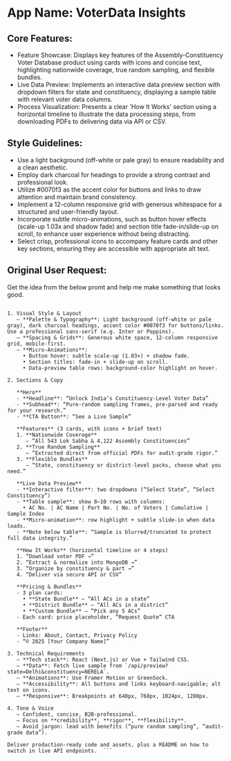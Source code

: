 # **App Name**: VoterData Insights

## Core Features:

- Feature Showcase: Displays key features of the Assembly-Constituency Voter Database product using cards with icons and concise text, highlighting nationwide coverage, true random sampling, and flexible bundles.
- Live Data Preview: Implements an interactive data preview section with dropdown filters for state and constituency, displaying a sample table with relevant voter data columns.
- Process Visualization: Presents a clear 'How It Works' section using a horizontal timeline to illustrate the data processing steps, from downloading PDFs to delivering data via API or CSV.

## Style Guidelines:

- Use a light background (off-white or pale gray) to ensure readability and a clean aesthetic.
- Employ dark charcoal for headings to provide a strong contrast and professional look.
- Utilize #0070f3 as the accent color for buttons and links to draw attention and maintain brand consistency.
- Implement a 12-column responsive grid with generous whitespace for a structured and user-friendly layout.
- Incorporate subtle micro-animations, such as button hover effects (scale-up 1.03x and shadow fade) and section title fade-in/slide-up on scroll, to enhance user experience without being distracting.
- Select crisp, professional icons to accompany feature cards and other key sections, ensuring they are accessible with appropriate alt text.

## Original User Request:
Get the idea from the below promt and help me make something that looks good. 


```Build me a responsive, single-page marketing website for our “Assembly-Constituency Voter Database” product, aimed at market-research companies. The landing page must be clean, modern and use subtle micro-animations to delight without distracting. Follow these specs:

1. Visual Style & Layout  
   – **Palette & Typography**: Light background (off-white or pale gray), dark charcoal headings, accent color #0070f3 for buttons/links. Use a professional sans-serif (e.g. Inter or Poppins).  
   – **Spacing & Grids**: Generous white space, 12-column responsive grid, mobile-first.  
   – **Micro-Animations**:  
     • Button hover: subtle scale-up (1.03×) + shadow fade.  
     • Section titles: fade-in + slide-up on scroll.  
     • Data-preview table rows: background-color highlight on hover.  

2. Sections & Copy  

   **Hero**  
   - **Headline**: “Unlock India’s Constituency-Level Voter Data”  
   - **Subhead**: “Pure-random sampling frames, pre-parsed and ready for your research.”  
   - **CTA Button**: “See a Live Sample”  

   **Features** (3 cards, with icons + brief text)  
   1. **Nationwide Coverage**  
      – “All 543 Lok Sabha & 4,122 Assembly Constituencies”  
   2. **True Random Sampling**  
      – “Extracted direct from official PDFs for audit-grade rigor.”  
   3. **Flexible Bundles**  
      – “State, constituency or district-level packs, choose what you need.”  

   **Live Data Preview**  
   - **Interactive filter**: two dropdowns (“Select State”, “Select Constituency”)
   - **Table sample**: show 8–10 rows with columns:  
     • AC No. | AC Name | Part No. | No. of Voters | Cumulative | Sample Index  
   - **Micro-animation**: row highlight + subtle slide-in when data loads.  
   - **Note below table**: “Sample is blurred/truncated to protect full data integrity.”  

   **How It Works** (horizontal timeline or 4 steps)  
   1. “Download voter PDF →”  
   2. “Extract & normalize into MongoDB →”  
   3. “Organize by constituency & part →”  
   4. “Deliver via secure API or CSV”  

   **Pricing & Bundles**  
   - 3 plan cards:  
     • **State Bundle** – “All ACs in a state”  
     • **District Bundle** – “All ACs in a district”  
     • **Custom Bundle** – “Pick any 5 ACs”  
   - Each card: price placeholder, “Request Quote” CTA  

   **Footer**  
   - Links: About, Contact, Privacy Policy  
   - “© 2025 [Your Company Name]”  

3. Technical Requirements  
   – **Tech stack**: React (Next.js) or Vue + Tailwind CSS.  
   – **Data**: Fetch live sample from `/api/preview?state=Delhi&constituency=NERELA`.  
   – **Animations**: Use Framer Motion or GreenSock.  
   – **Accessibility**: All buttons and links keyboard-navigable; alt text on icons.  
   – **Responsive**: Breakpoints at 640px, 768px, 1024px, 1280px.  

4. Tone & Voice  
   – Confident, concise, B2B-professional.  
   – Focus on **credibility**, **rigor**, **flexibility**.  
   – Avoid jargon: lead with benefits (“pure random sampling”, “audit-grade data”).  

Deliver production-ready code and assets, plus a README on how to switch in live API endpoints.  ```
  
  